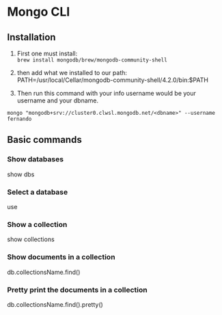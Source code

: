 # Mongo CLI

## Installation

1. First one must install:\
`brew install mongodb/brew/mongodb-community-shell`

2. then add what we installed to our path:
PATH=/usr/local/Cellar/mongodb-community-shell/4.2.0/bin:$PATH

3. Then run this command with your info username would be your
username and <dbname> your dbname.

`mongo "mongodb+srv://cluster0.clwsl.mongodb.net/<dbname>" --username fernando`

## Basic commands

### Show databases
show dbs  

### Select a database
use <db name>

### Show a collection
show collections 

### Show documents in a collection
db.collectionsName.find() 

### Pretty print the documents in a collection
db.collectionsName.find().pretty()
